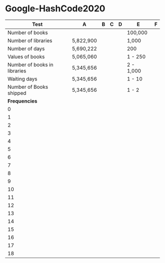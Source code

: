 # Google-HashCode2020

Test                | A         | B         | C         | D         | E         | F
------------------- | --------- | --------- | --------- | --------- | --------- | ---------
Number of books     |           |           |           |           | 100,000   |
Number of libraries | 5,822,900 |           |           |           | 1,000     |
Number of days      | 5,690,222    |        |           |           | 200       |
Values of books     | 5,065,060    |        |           |           | 1 - 250   |
Number of books in libraries | 5,345,656    |        |           |           | 2 - 1,000        |
Waiting days    | 5,345,656    |        |           |           | 1 - 10        |
Number of Books shipped  | 5,345,656    |        |           |           | 1 - 2        |
**Frequencies**     |            |       |       |         |         |
0                   |            |       |       |         |         |         
1                   |            |       |       |         |         |         
2                   |            |       |       |         |         |         
3                   |            |       |       |         |         |         
4                   |            |       |       |         |         |         
5                   |            |       |       |         |         |         
6                   |            |       |       |         |         |         
7                   |            |       |       |         |         |         
8                   |            |       |       |         |         |         
9                   |            |       |       |         |         |         
10                  |            |       |       |         |         |         
11                  |            |       |       |         |         |         
12                  |            |       |       |         |         |         
13                  |            |       |       |         |         |         
14                  |            |       |       |         |         |         
15                  |            |       |       |         |         |         
16                  |            |       |       |         |         |         
17                  |            |       |       |         |         |         
18                  |            |       |       |         |         |         
